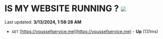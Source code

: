 # IS MY WEBSITE RUNNING ? [![](https://img.shields.io/static/v1?label=Sponsor&message=%E2%9D%A4&logo=GitHub&color=%23fe8e86)](https://github.com/sponsors/<username>)

Last updated: **3/13/2024, 1:58:28 AM**

- `GET` [https://youssefservice.me](https://youssefservice.me) - **Up** (131ms)
